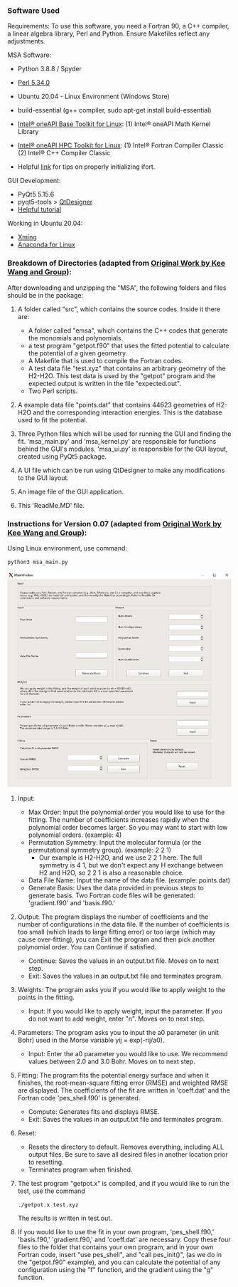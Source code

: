 ### Software Used

Requirements: To use this software, you need a Fortran 90, a C++ compiler, a linear algebra library, Perl and Python. Ensure Makefiles reflect any adjustments. 

MSA Software:
* Python 3.8.8 / Spyder
* [Perl 5.34.0](https://www.activestate.com/products/perl/)
* Ubuntu 20.04 - Linux Environment (Windows Store)
* build-essential (g++ compiler, sudo apt-get install build-essential)
* [Intel® oneAPI Base Toolkit for Linux](https://www.intel.com/content/www/us/en/developer/tools/oneapi/base-toolkit-download.html): 
    (1) Intel® oneAPI Math Kernel Library

* [Intel® oneAPI HPC Toolkit for Linux](https://www.intel.com/content/www/us/en/developer/tools/oneapi/hpc-toolkit-download.html):
    (1) Intel® Fortran Compiler Classic
    (2) Intel® C++ Compiler Classic
* Helpful [link](https://estuarine.jp/2021/03/install-oneapi/?lang=en) for tips on properly initializing ifort. <!--- (i.e. source /opt/intel/oneapi/setvars.sh) -->

GUI Development:
* PyQt5 5.15.6
* pyqt5-tools > [QtDesigner](https://doc.qt.io/qt-5/qtdesigner-manual.html) 
* [Helpful tutorial](https://www.techwithtim.net/tutorials/pyqt5-tutorial/how-to-use-qtdesigner/)

Working in Ubuntu 20.04:
* [Xming](https://sourceforge.net/projects/xming/)
* [Anaconda for Linux](https://www.digitalocean.com/community/tutorials/how-to-install-the-anaconda-python-distribution-on-ubuntu-20-04)


### Breakdown of Directories (adapted from [Original Work by Kee Wang and Group](https://github.com/Kee-Wang/PES-Fitting-MSA)):
After downloading and unzipping the "MSA", the following folders and
files should be in the package:

1. A folder called "src", which contains the source codes. Inside it there are:
    - A folder called "emsa", which contains the C++ codes that generate the monomials and polynomials.
    - a test program "getpot.f90" that uses the fitted potential to calculate the potential of a given geometry.
    - A Makefile that is used to compile the Fortran codes.
    - A test data file "test.xyz" that contains an arbitrary geometry of the H2-H2O. This test data is used by the "getpot" program and the expected output is written in the file "expected.out".
    - Two Perl scripts.

2. A example data file "points.dat" that contains 44623 geometries of H2-H2O and the corresponding interaction energies. This is the database used to fit the potential.

3. Three Python files which will be used for running the GUI and finding the fit. 'msa_main.py' and 'msa_kernel.py' are responsible for functions behind the GUI's modules. 'msa_ui.py' is responsible for the GUI layout, created using PyQt5 package. 

4. A UI file which can be run using QtDesigner to make any modifications to the GUI layout. 

5. An image file of the GUI application.

6. This 'ReadMe.MD' file. 

### Instructions for Version 0.07 (adapted from [Original Work by Kee Wang and Group](https://github.com/Kee-Wang/PES-Fitting-MSA)):

Using Linux environment, use command: 
```
python3 msa_main.py 
```
![Interface](./msa_0411.png)

1. Input:
    - Max Order: Input the polynomial order you would like to use for the fitting. The number of coefficients increases rapidly when the polynomial order becomes larger. So you may want
        to start with low polynomial orders. (example: 4) 
    - Permutation Symmetry: Input the molecular formula (or the permutational symmetry group). (example: 2 2 1)
        - Our example is H2-H2O, and we use 2 2 1 here. The full symmetry is 4 1, but we don't expect any H exchange between H2 and H2O, so 2 2 1 is also a reasonable choice.
    - Data File Name: Input the name of the data file. (example: points.dat)
    - Generate Basis: Uses the data provided in previous steps to generate basis. Two Fortran code files will be generated: 'gradient.f90' and 'basis.f90.'

2. Output: The program displays the number of coefficients and the number of configurations in the data file. If the number of coefficients is too small (which leads to large fitting error) or too large (which may cause over-fitting), you can Exit the program and then pick another polynomial order. You can Continue if satisfied.
    - Continue: Saves the values in an output.txt file. Moves on to next step.
    - Exit: Saves the values in an output.txt file and terminates program.

3. Weights: The program asks you if you would like to apply weight to the points in the fitting. 
    - Input: If you would like to apply weight, input the parameter. If you do not want to add weight, enter "n". Moves on to next step.

4. Parameters: The program asks you to input the a0 parameter (in unit Bohr) used in the Morse variable yij = exp(-rij/a0). 
    - Input: Enter the a0 parameter you would like to use. We recommend values between 2.0 and 3.0 Bohr. Moves on to next step.

5. Fitting: The program fits the potential energy surface and when it finishes, the root-mean-square fitting error (RMSE) and weighted RMSE are displayed. The coefficients of the fit are written in 'coeff.dat' and the Fortran code 'pes_shell.f90' is generated. 
    - Compute: Generates fits and displays RMSE.
    - Exit: Saves the values in an output.txt file and terminates program.

6. Reset: 
    - Resets the directory to default. Removes everything, including ALL output files. Be sure to save all desired files in another location prior to resetting.
    - Terminates program when finished.


7. The test program "getpot.x" is compiled, and if you would like to run
    the test, use the command
    ```
    ./getpot.x test.xyz
    ```
    The results is written in test.out.
 
8. If you would like to use the fit in your own program, 'pes_shell.f90,' 'basis.f90,' 'gradient.f90,' and 'coeff.dat' are necessary. Copy these four files to the folder that contains your own program, and in your own Fortran code, insert "use pes_shell", and "call pes_init()", (as we do in the "getpot.f90" example), and you can calculate the potential of any configuration using the "f" function, and the gradient using the "g" function.

